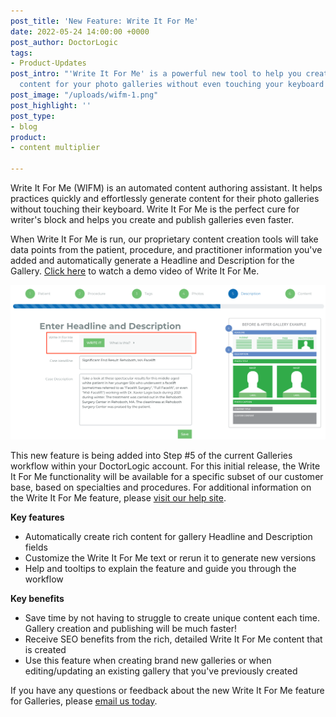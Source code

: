 ```yaml
---
post_title: 'New Feature: Write It For Me'
date: 2022-05-24 14:00:00 +0000
post_author: DoctorLogic
tags:
- Product-Updates
post_intro: "'Write It For Me' is a powerful new tool to help you create compelling
  content for your photo galleries without even touching your keyboard!"
post_image: "/uploads/wifm-1.png"
post_highlight: ''
post_type:
- blog
product:
- content multiplier

---
```

Write It For Me (WIFM) is an automated content authoring assistant. It helps practices quickly and effortlessly generate content for their photo galleries without touching their keyboard. Write It For Me is the perfect cure for writer's block and helps you create and publish galleries even faster.

When Write It For Me is run, our proprietary content creation tools will take data points from the patient, procedure, and practitioner information you've added and automatically generate a Headline and Description for the Gallery. [Click here](https://doctorlogic.wistia.com/medias/4097tduhqi "WIFM Demo") to watch a demo video of Write It For Me.

![](/uploads/wifm-1.png)

This new feature is being added into Step #5 of the current Galleries workflow within your DoctorLogic account. For this initial release, the Write It For Me functionality will be available for a specific subset of our customer base, based on specialties and procedures. For additional information on the Write It For Me feature, please [visit our help site](https://help.doctorlogic.com/docs/apps/gallery/new-feature-write-it-for-me "Write It For Me").

**Key features**

* Automatically create rich content for gallery Headline and Description fields
* Customize the Write It For Me text or rerun it to generate new versions
* Help and tooltips to explain the feature and guide you through the workflow

**Key benefits**

* Save time by not having to struggle to create unique content each time. Gallery creation and publishing will be much faster!
* Receive SEO benefits from the rich, detailed Write It For Me content that is created
* Use this feature when creating brand new galleries or when editing/updating an existing gallery that you've previously created

If you have any questions or feedback about the new Write It For Me feature for Galleries, please [email us today](mailto:success@doctorlogic.com).